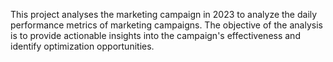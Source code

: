 This project analyses the marketing campaign in 2023 to analyze the daily performance metrics of marketing campaigns. 
The objective of the analysis is to provide actionable insights into the campaign's effectiveness and identify optimization opportunities.
